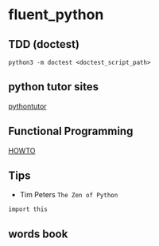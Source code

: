 # fluent_python

## TDD (doctest)

```
python3 -m doctest <doctest_script_path>
```

## python tutor sites
[pythontutor](http://www.pythontutor.com)


## Functional Programming
[HOWTO](http://docs.python.org/3/howto/functional.html)

## Tips
- Tim Peters `The Zen of Python`
```
import this
```

## words book
